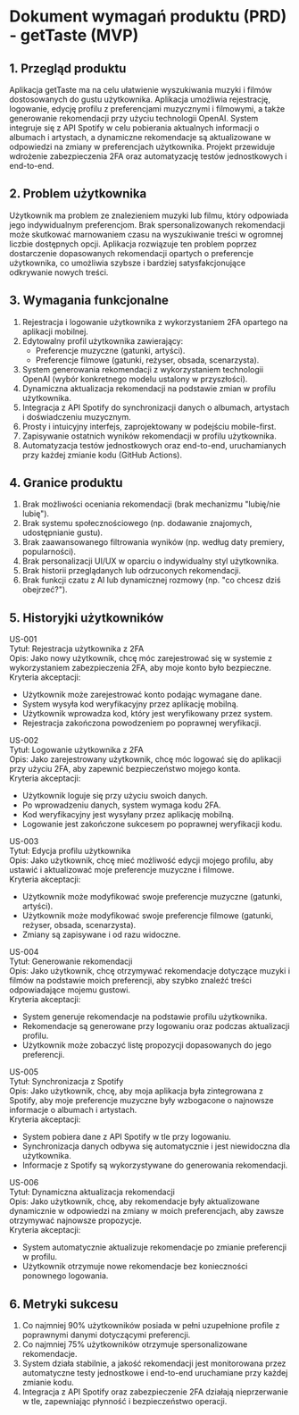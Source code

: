 # Dokument wymagań produktu (PRD) - getTaste (MVP)

## 1. Przegląd produktu
Aplikacja getTaste ma na celu ułatwienie wyszukiwania muzyki i filmów dostosowanych do gustu użytkownika. Aplikacja umożliwia rejestrację, logowanie, edycję profilu z preferencjami muzycznymi i filmowymi, a także generowanie rekomendacji przy użyciu technologii OpenAI. System integruje się z API Spotify w celu pobierania aktualnych informacji o albumach i artystach, a dynamiczne rekomendacje są aktualizowane w odpowiedzi na zmiany w preferencjach użytkownika. Projekt przewiduje wdrożenie zabezpieczenia 2FA oraz automatyzację testów jednostkowych i end-to-end.

## 2. Problem użytkownika
Użytkownik ma problem ze znalezieniem muzyki lub filmu, który odpowiada jego indywidualnym preferencjom. Brak spersonalizowanych rekomendacji może skutkować marnowaniem czasu na wyszukiwanie treści w ogromnej liczbie dostępnych opcji. Aplikacja rozwiązuje ten problem poprzez dostarczenie dopasowanych rekomendacji opartych o preferencje użytkownika, co umożliwia szybsze i bardziej satysfakcjonujące odkrywanie nowych treści.

## 3. Wymagania funkcjonalne
1. Rejestracja i logowanie użytkownika z wykorzystaniem 2FA opartego na aplikacji mobilnej.
2. Edytowalny profil użytkownika zawierający:
   - Preferencje muzyczne (gatunki, artyści).
   - Preferencje filmowe (gatunki, reżyser, obsada, scenarzysta).
3. System generowania rekomendacji z wykorzystaniem technologii OpenAI (wybór konkretnego modelu ustalony w przyszłości).
4. Dynamiczna aktualizacja rekomendacji na podstawie zmian w profilu użytkownika.
5. Integracja z API Spotify do synchronizacji danych o albumach, artystach i doświadczeniu muzycznym.
6. Prosty i intuicyjny interfejs, zaprojektowany w podejściu mobile-first.
7. Zapisywanie ostatnich wyników rekomendacji w profilu użytkownika.
8. Automatyzacja testów jednostkowych oraz end-to-end, uruchamianych przy każdej zmianie kodu (GitHub Actions).

## 4. Granice produktu
1. Brak możliwości oceniania rekomendacji (brak mechanizmu "lubię/nie lubię").
2. Brak systemu społecznościowego (np. dodawanie znajomych, udostępnianie gustu).
3. Brak zaawansowanego filtrowania wyników (np. według daty premiery, popularności).
4. Brak personalizacji UI/UX w oparciu o indywidualny styl użytkownika.
5. Brak historii przeglądanych lub odrzuconych rekomendacji.
6. Brak funkcji czatu z AI lub dynamicznej rozmowy (np. "co chcesz dziś obejrzeć?").

## 5. Historyjki użytkowników

US-001  
Tytuł: Rejestracja użytkownika z 2FA  
Opis: Jako nowy użytkownik, chcę móc zarejestrować się w systemie z wykorzystaniem zabezpieczenia 2FA, aby moje konto było bezpieczne.  
Kryteria akceptacji:  
- Użytkownik może zarejestrować konto podając wymagane dane.  
- System wysyła kod weryfikacyjny przez aplikację mobilną.  
- Użytkownik wprowadza kod, który jest weryfikowany przez system.  
- Rejestracja zakończona powodzeniem po poprawnej weryfikacji.

US-002  
Tytuł: Logowanie użytkownika z 2FA  
Opis: Jako zarejestrowany użytkownik, chcę móc logować się do aplikacji przy użyciu 2FA, aby zapewnić bezpieczeństwo mojego konta.  
Kryteria akceptacji:  
- Użytkownik loguje się przy użyciu swoich danych.  
- Po wprowadzeniu danych, system wymaga kodu 2FA.  
- Kod weryfikacyjny jest wysyłany przez aplikację mobilną.  
- Logowanie jest zakończone sukcesem po poprawnej weryfikacji kodu.

US-003  
Tytuł: Edycja profilu użytkownika  
Opis: Jako użytkownik, chcę mieć możliwość edycji mojego profilu, aby ustawić i aktualizować moje preferencje muzyczne i filmowe.  
Kryteria akceptacji:  
- Użytkownik może modyfikować swoje preferencje muzyczne (gatunki, artyści).  
- Użytkownik może modyfikować swoje preferencje filmowe (gatunki, reżyser, obsada, scenarzysta).  
- Zmiany są zapisywane i od razu widoczne.

US-004  
Tytuł: Generowanie rekomendacji  
Opis: Jako użytkownik, chcę otrzymywać rekomendacje dotyczące muzyki i filmów na podstawie moich preferencji, aby szybko znaleźć treści odpowiadające mojemu gustowi.  
Kryteria akceptacji:  
- System generuje rekomendacje na podstawie profilu użytkownika.  
- Rekomendacje są generowane przy logowaniu oraz podczas aktualizacji profilu.  
- Użytkownik może zobaczyć listę propozycji dopasowanych do jego preferencji.

US-005  
Tytuł: Synchronizacja z Spotify  
Opis: Jako użytkownik, chcę, aby moja aplikacja była zintegrowana z Spotify, aby moje preferencje muzyczne były wzbogacone o najnowsze informacje o albumach i artystach.  
Kryteria akceptacji:  
- System pobiera dane z API Spotify w tle przy logowaniu.  
- Synchronizacja danych odbywa się automatycznie i jest niewidoczna dla użytkownika.  
- Informacje z Spotify są wykorzystywane do generowania rekomendacji.

US-006  
Tytuł: Dynamiczna aktualizacja rekomendacji  
Opis: Jako użytkownik, chcę, aby rekomendacje były aktualizowane dynamicznie w odpowiedzi na zmiany w moich preferencjach, aby zawsze otrzymywać najnowsze propozycje.  
Kryteria akceptacji:  
- System automatycznie aktualizuje rekomendacje po zmianie preferencji w profilu.  
- Użytkownik otrzymuje nowe rekomendacje bez konieczności ponownego logowania.

## 6. Metryki sukcesu
1. Co najmniej 90% użytkowników posiada w pełni uzupełnione profile z poprawnymi danymi dotyczącymi preferencji.
2. Co najmniej 75% użytkowników otrzymuje spersonalizowane rekomendacje.
3. System działa stabilnie, a jakość rekomendacji jest monitorowana przez automatyczne testy jednostkowe i end-to-end uruchamiane przy każdej zmianie kodu.
4. Integracja z API Spotify oraz zabezpieczenie 2FA działają nieprzerwanie w tle, zapewniając płynność i bezpieczeństwo operacji.